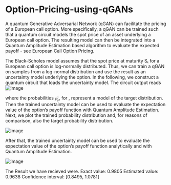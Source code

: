 # Option-Pricing-using-qGANs
A quantum Generative Adversarial Network (qGAN) can facilitate the pricing of a European call option. More specifically, a qGAN can be trained such that a quantum circuit models the spot price of an asset underlying a European call option. The resulting model can then be integrated into a Quantum Amplitude Estimation based algorithm to evaluate the expected payoff - see European Call Option Pricing. 

The Black-Scholes model assumes that the spot price at maturity Sₜ for a European call option is log-normally distributed. Thus, we can train a qGAN on samples from a log-normal distribution and use the result as an uncertainty model underlying the option. In the following, we construct a quantum circuit that loads the uncertainty model. The circuit output reads
![image](https://user-images.githubusercontent.com/56102543/176603871-c8a287a5-2d17-4fee-b9b5-84d74a1996e5.png)

where the probabilities <math xmlns="http://www.w3.org/1998/Math/MathML">
  <msubsup>
    <mi>p</mi>
    <mrow data-mjx-texclass="ORD">
      <mi>&#x3B8;</mi>
    </mrow>
    <mrow data-mjx-texclass="ORD">
      <mi>j</mi>
    </mrow>
  </msubsup>
</math>, for , represent a model of the target distribution.
 Then the trained uncertainty model can be used to evaluate the expectation value of the option’s payoff function with Quantum Amplitude Estimation.
 Next, we plot the trained probability distribution and, for reasons of comparison, also the target probability distribution.
 
 ![image](https://user-images.githubusercontent.com/56102543/176602710-401fd5cb-bcbf-470a-aa83-0ec8ba7b5d78.png)

 After that, the trained uncertainty model can be used to evaluate the expectation value of the option’s payoff function analytically and with Quantum Amplitude Estimation.

![image](https://user-images.githubusercontent.com/56102543/176602785-2eda2e7b-9827-4c80-8254-1c85bf9e7af4.png)
 
 The Result we have recieved were.
 Exact value:        	0.9805
Estimated value:    	0.9638
Confidence interval:	[0.8495, 1.0781]
